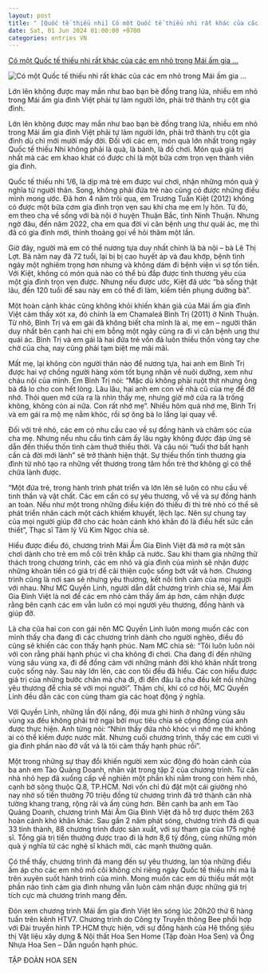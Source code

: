 ```yaml
---
layout: post
title: " [Quốc tế thiếu nhi] Có một Quốc tế thiếu nhi rất khác của các em nhỏ trong Mái ấm gia ..."
date: Sat, 01 Jun 2024 01:00:00 +0700
categories: entries VN
---
```

[Có một Quốc tế thiếu nhi rất khác của các em nhỏ trong Mái ấm gia ...](https://hoasengroup.vn/vi/bai-viet/co-mot-quoc-te-thieu-nhi-rat-khac-cua-cac-em-nho-trong-mai-am-gia-dinh-viet/)

![Có một Quốc tế thiếu nhi rất khác của các em nhỏ trong Mái ấm gia ...](https://hoasengroup.vn/wp-content/uploads/2024/05/522A2144-1-scaled.jpg)

Lớn lên không được may mắn như bao bạn bè đồng trang lứa, nhiều em nhỏ trong Mái ấm gia đình Việt phải tự làm người lớn, phải trở thành trụ cột gia đình.

Lớn lên không được may mắn như bao bạn bè đồng trang lứa, nhiều em nhỏ trong Mái ấm gia đình Việt phải tự làm người lớn, phải trở thành trụ cột gia đình dù chỉ mới mười mấy đời. Đối với các em, món quà lớn nhất trong ngày Quốc tế thiếu Nhi không phải là quà, là bánh, là đồ chơi. Món quà giá trị nhất mà các em khao khát có được chỉ là một bữa cơm trọn vẹn thành viên gia đình.

Quốc tế thiếu nhi 1/6, là dịp mà trẻ em được vui chơi, nhận những món quà ý nghĩa từ người thân. Song, không phải đứa trẻ nào cũng có được những điều mình mong ước. Đã hơn 4 năm trôi qua, em Trương Tuấn Kiệt (2012) không có được một bữa cơm gia đình trọn vẹn sau khi cha mẹ em ly hôn. Từ đó, em theo cha về sống với bà nội ở huyện Thuận Bắc, tỉnh Ninh Thuận. Nhưng ngờ đâu, đến năm 2022, cha em qua đời vì căn bệnh ung thư quái ác, mẹ thì đã có gia đình mới, thỉnh thoảng gọi về hỏi thăm một lần.

Giờ đây, người mà em có thể nương tựa duy nhất chính là bà nội – bà Lê Thị Lợt. Bà năm nay đã 72 tuổi, lại bị bị cao huyết áp và đau khớp, bệnh tình ngày một nghiêm trọng hơn nhưng và không dám đi bệnh viện vì sợ tốn tiền. Với Kiệt, không có món quà nào có thể bù đắp được tình thương yêu của một gia đình trọn vẹn được. Nhưng nếu được ước, Kiệt đã ước “bà sống thật lâu, đến 120 tuổi để sau này em có thể đi làm, kiếm tiền phụng dưỡng bà”.

Một hoàn cảnh khác cũng không khỏi khiến khán giả của Mái ấm gia đình Việt cảm thấy xót xa, đó chính là em Chamaleá Bình Trị (2011) ở Ninh Thuận. Từ nhỏ, Bình Trị và em gái đã không biết cha mình là ai, mẹ em – người thân duy nhất bên cạnh hai chị em bỗng một ngày cũng ra đi vì căn bệnh ung thư quái ác. Bình Trị và em gái là hai đứa trẻ vốn đã luôn thiếu thốn vòng tay che chở của cha, nay cũng phải tạm biệt mẹ mãi mãi.

Mất mẹ, lại không còn người thân nào để nương tựa, hai anh em Bình Trị được hai vợ chồng người hàng xóm tốt bụng nhận về nuôi dưỡng, xem như cháu nội của mình. Em Bình Trị nói: “Mặc dù không phải ruột thịt nhưng ông bà đã lo cho con hết lòng. Lâu lâu, hai anh em con về nhà cũ của mẹ để đỡ nhớ. Thói quen mở cửa ra là nhìn thấy mẹ, nhưng giờ mở cửa ra là trống không, không còn ai nữa. Con rất nhớ mẹ”. Nhiều hôm quá nhớ mẹ, Bình Trị và em gái ra mộ mẹ nằm khóc, rồi sợ ông bà lo lắng lại quay về.

Đối với trẻ nhỏ, các em có nhu cầu cao về sự đồng hành và chăm sóc của cha mẹ. Nhưng nếu nhu cầu tình cảm ấy lâu ngày không được đáp ứng sẽ dẫn đến thiếu thốn tình cảm thuở thiếu thời. Và câu nói “tuổi thơ bất hạnh cần cả đời mới lành” sẽ trở thành hiện thật. Sự thiếu thốn tình thương gia đình từ nhỏ tạo ra những vết thương trong tâm hồn trẻ thơ không gì có thể chữa lành được.

“Một đứa trẻ, trong hành trình phát triển và lớn lên sẽ luôn có nhu cầu về tinh thần và vật chất. Các em cần có sự yêu thương, vỗ về và sự đồng hành an toàn. Nếu như một trong những điều kiện đó thiếu đi thì trẻ nhỏ có thể sẽ phát triển nhân cách một cách khiếm khuyết, lệch lạc. Nên sự chung tay của mọi người giúp đỡ cho các hoàn cảnh khó khăn đó là điều hết sức cần thiết”, Thạc sĩ Tâm lý Vũ Kim Ngọc chia sẻ.

Hiểu được điều đó, chương trình Mái Ấm Gia Đình Việt đã mở ra một sân chơi dành cho trẻ em mồ côi trên khắp cả nước. Sau khi tham gia những thử thách trong chương trình, các em nhỏ và gia đình của mình sẽ nhận được những khoản tiền có giá trị để cải thiện cuộc sống bớt vất vả hơn. Chương trình cũng là nơi san sẻ nhưng yêu thương, kết nối tình cảm của mọi người với nhau. Như MC Quyền Linh, người dẫn dắt chương trình chia sẻ, Mái Ấm Gia Đình Việt là nơi để các em nhỏ cảm thấy ấm áp hơn, cảm nhận được rằng bên cạnh các em vẫn luôn có mọi người yêu thương, đồng hành và giúp đỡ.

Là cha của hai con con gái nên MC Quyền Linh luôn mong muốn các con mình thấy cha đang đi các chương trình dành cho người nghèo, điều đó cũng sẽ khiến các con thấy hạnh phúc. Nam MC chia sẻ: “Tôi luôn luôn nói với con rằng phải hạnh phúc vì cha không đi chơi. Cha đang đi đến những vùng sâu vùng xa, đi để đồng cảm với những mảnh đời khó khăn nhất trong cuộc sống này. Sau này lớn lên, các con tôi đều đã hiểu. Các con hiểu được giá trị của những bước chân mà cha đi, đi đến đâu là cha đều kết nối những yêu thương để chia sẻ với mọi người”. Thậm chí, khi có cơ hội, MC Quyền Linh đều dẫn các con cùng tham gia các hoạt động ý nghĩa.

Với Quyền Linh, những lần đội nắng, đội mưa ghi hình ở những vùng sâu vùng xa đều không phải trở ngại bởi mục tiêu chia sẻ cộng đồng của anh được thực hiện. Anh từng nói: “Nhìn thấy đứa nhỏ khóc vì nhớ mẹ thì không ai có thể kiềm được nước mắt. Nhưng cuối chương trình, thấy các em cười vì gia đình phần nào đỡ vất vả là tôi cảm thấy hạnh phúc rồi”.

Một trong những sự thay đổi khiến người xem xúc động đó hoàn cảnh của ba anh em Tào Quảng Doanh, nhân vật trong tập 2 của chương trình. Từ căn nhà nhỏ hẹp đã xuống cấp về nghiên một phần khi nằm trong con hẻm nhỏ, cạnh bờ sông thuộc Q.8, TP.HCM. Nơi vốn chỉ đủ đặt một cái giường nhỏ nay nhờ số tiền thưởng 70 triệu đồng từ chương trình đã trở thành căn nhà tường khang trang, rộng rãi và ấm cúng hơn. Bên cạnh ba anh em Tào Quảng Doanh, chương trình Mái Ấm Gia Đình Việt đã hỗ trợ được thêm 263 hoàn cảnh khó khăn khác. Sau gần 2 năm phát sóng, chương trình đã đi qua 33 tỉnh thành, 88 chương trình được sản xuất, với sự tham gia của 175 nghệ sĩ. Tổng giá trị tiền thưởng được trao đi là hơn 8,6 tỷ đồng, cùng những món quà ý nghĩa từ các nghệ sĩ khách mời, các mạnh thường quân.

Có thể thấy, chương trình đã mang đến sự yêu thương, lan tỏa những điều ấm áp cho các em nhỏ mồ côi không chỉ riêng ngày Quốc tế thiếu nhi mà là trên xuyên suốt hành trình của mình. Mong muốn các em dù thiếu mất một phần nào tình cảm gia đình nhưng vẫn luôn cảm nhận được những giá trị tích cực mà chương trình mang đến.

Đón xem chương trình Mái ấm gia đình Việt lên sóng lúc 20h20 thứ 6 hàng tuần trên kênh HTV7. Chương trình do Công ty Truyền thông Bee phối hợp với Đài truyền hình TP.HCM thực hiện, với sự đồng hành của Hệ thống siêu thị Vật liệu xây dựng & Nội thất Hoa Sen Home (Tập đoàn Hoa Sen) và Ống Nhựa Hoa Sen – Dẫn nguồn hạnh phúc.

TẬP ĐOÀN HOA SEN

